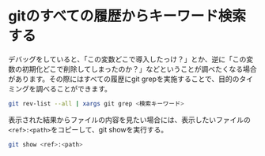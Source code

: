 # gitのすべての履歴からキーワード検索する

デバッグをしていると、「この変数どこで導入したっけ？」とか、逆に「この変数の初期化どこで削除してしまったのか？」などということが調べたくなる場合があります。その際にはすべての履歴にgit grepを実施することで、目的のタイミングを調べることができます。

```sh
git rev-list --all | xargs git grep <検索キーワード>
```

表示された結果からファイルの内容を見たい場合には、表示したいファイルの`<ref>:<path>`をコピーして、git showを実行する。

```sh
git show <ref>:<path>
```
